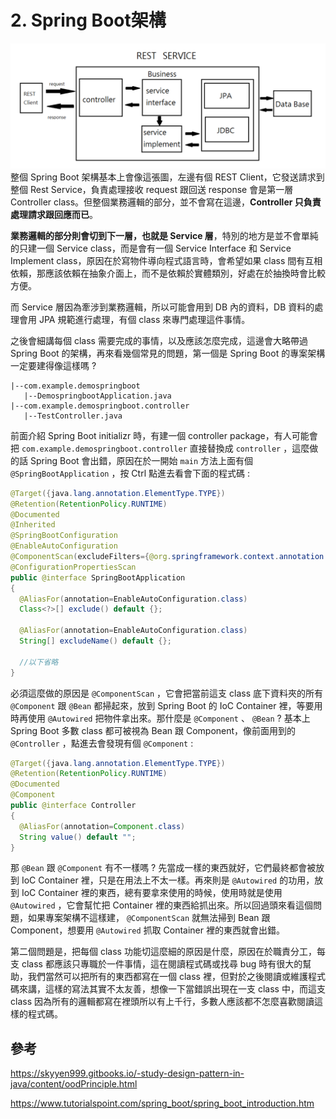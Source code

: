 # 2. Spring Boot架構

![  ](/images/2-1.png)
整個 Spring Boot 架構基本上會像這張圖，左邊有個 REST Client，它發送請求到整個 Rest Service，負責處理接收 request 跟回送 response 會是第一層 Controller class。但整個業務邏輯的部分，並不會寫在這邊，**Controller 只負責處理請求跟回應而已**。

**業務邏輯的部分則會切到下一層，也就是 Service 層**，特別的地方是並不會單純的只建一個 Service class，而是會有一個 Service Interface 和 Service Implement class，原因在於寫物件導向程式語言時，會希望如果 class 間有互相依賴，那應該依賴在抽象介面上，而不是依賴於實體類別，好處在於抽換時會比較方便。

而 Service 層因為牽涉到業務邏輯，所以可能會用到 DB 內的資料，DB 資料的處理會用 JPA 規範進行處理，有個 class 來專門處理這件事情。

之後會細講每個 class 需要完成的事情，以及應該怎麼完成，這邊會大略帶過 Spring Boot 的架構，再來看幾個常見的問題，第一個是 Spring Boot 的專案架構一定要建得像這樣嗎 ?

``` 
|--com.example.demospringboot
   |--DemospringbootApplication.java
|--com.example.demospringboot.controller
   |--TestController.java
```

前面介紹 Spring Boot initializr 時，有建一個 controller package，有人可能會把 `com.example.demospringboot.controller` 直接替換成 `controller` ，這麼做的話 Spring Boot 會出錯，原因在於一開始 `main` 方法上面有個 `@SpringBootApplication` ，按 Ctrl 點進去看會下面的程式碼 :

``` java
@Target({java.lang.annotation.ElementType.TYPE})
@Retention(RetentionPolicy.RUNTIME)
@Documented
@Inherited
@SpringBootConfiguration
@EnableAutoConfiguration
@ComponentScan(excludeFilters={@org.springframework.context.annotation.ComponentScan.Filter(type=org.springframework.context.annotation.FilterType.CUSTOM, classes={org.springframework.boot.context.TypeExcludeFilter.class}), @org.springframework.context.annotation.ComponentScan.Filter(type=org.springframework.context.annotation.FilterType.CUSTOM, classes={AutoConfigurationExcludeFilter.class})})
@ConfigurationPropertiesScan
public @interface SpringBootApplication
{
  @AliasFor(annotation=EnableAutoConfiguration.class)
  Class<?>[] exclude() default {};
  
  @AliasFor(annotation=EnableAutoConfiguration.class)
  String[] excludeName() default {};

  //以下省略
}
```

必須這麼做的原因是 `@ComponentScan` ，它會把當前這支 class 底下資料夾的所有 `@Component` 跟 `@Bean` 都掃起來，放到 Spring Boot 的 IoC Container 裡，等要用時再使用 `@Autowired` 把物件拿出來。那什麼是 `@Component` 、 `@Bean` ? 基本上 Spring Boot 多數 class 都可被視為 Bean 跟 Component，像前面用到的 `@Controller` ，點進去會發現有個 `@Component` :

``` java
@Target({java.lang.annotation.ElementType.TYPE})
@Retention(RetentionPolicy.RUNTIME)
@Documented
@Component
public @interface Controller
{
  @AliasFor(annotation=Component.class)
  String value() default "";
}
```

那 `@Bean` 跟 `@Component` 有不一樣嗎 ? 先當成一樣的東西就好，它們最終都會被放到 IoC Container 裡，只是在用法上不太一樣。再來則是 `@Autowired` 的功用，放到 IoC Container 裡的東西，總有要拿來使用的時候，使用時就是使用 `@Autowired` ，它會幫忙把 Container 裡的東西給抓出來。所以回過頭來看這個問題，如果專案架構不這樣建， `@ComponentScan` 就無法掃到 Bean 跟 Component，想要用 `@Autowired` 抓取 Container 裡的東西就會出錯。

第二個問題是，把每個 class 功能切這麼細的原因是什麼，原因在於職責分工，每支 class 都應該只專職於一件事情，這在閱讀程式碼或找尋 bug 時有很大的幫助，我們當然可以把所有的東西都寫在一個 class 裡，但對於之後閱讀或維護程式碼來講，這樣的寫法其實不太友善，想像一下當錯誤出現在一支 class 中，而這支 class 因為所有的邏輯都寫在裡頭所以有上千行，多數人應該都不怎麼喜歡閱讀這樣的程式碼。

## 參考

https://skyyen999.gitbooks.io/-study-design-pattern-in-java/content/oodPrinciple.html

https://www.tutorialspoint.com/spring_boot/spring_boot_introduction.htm
